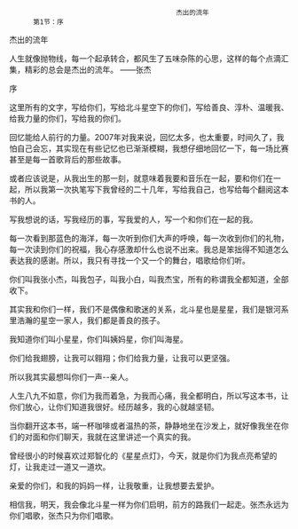                                               杰出的流年
          第1节：序
 
  杰出的流年

  人生就像抛物线，每一个起承转合，都风生了五味杂陈的心思，这样的每个点滴汇集，精彩的总会是杰出的流年。
                                                                                            ——张杰

序

  这里所有的文字，写给你们，写给北斗星空下的你们，写给善良、淳朴、温暖我、给我力量的你们，写给我的你们。

  回忆能给人前行的力量。2007年对我来说，回忆太多，也太重要，时间久了，我怕自己会忘，其实现在有些记忆也已渐渐模糊，我想仔细地回忆一下，每一场比赛甚至是每一首歌背后的那些故事。 

  或者应该说是，从我出生的那一刻，就意味着我要和音乐在一起，要和你们在一起，所以我第一次执笔写下我曾经的二十几年，写给我自己，也写给每个翻阅这本书的人。

  写我想说的话，写我经历的事，写我爱的人，写一个和你们在一起的我。

  每一次看到那蓝色的海洋，每一次听到你们大声的呼唤，每一次收到你们的礼物，每一次读到你们的祝福，我心存感激却什么也说不出来。我总是笨拙得不知道怎么表达我的感谢。所以，我只有寻找一个又一个的舞台，唱歌给你们听。

  你们叫我张小杰，叫我包子，叫我小白，叫我杰宝，所有的称谓我全都知道，全部收下。

  其实我和你们一样，我们不是偶像和歌迷的关系，北斗星也是星星，我们是银河系里浩瀚的星空一家人，我们都是善良的孩子。

  我知道你们叫小星星，你们叫姨妈星，你们叫海星。

  你们给我翅膀，让我可以翱翔；你们给我力量，让我可以更坚强。

  所以我其实最想叫你们一声--亲人。

  人生八九不如意，你们为我而着急，为我而心痛，我全都明白，所以写这本书，让你们放心，让你们知道我很好。经历越多，我的心就越坚韧。

  当你翻开这本书，端一杯咖啡或者温热的茶，静静地坐在沙发上，就好像我坐在你们的对面和你们聊天，我就在这里讲述一个真实的我。

  曾经很小的时候喜欢过郑智化的《星星点灯》，今天，就是你们为我点亮希望的灯，让我走过一道又一道坎。

  亲爱的你们，和我的妈妈一样，让我敬重，让我想要去爱护。

  相信我，明天，我会像北斗星一样为你们启明，前方的路我们一起走。张杰永远为你们唱歌，张杰只为你们唱歌。

